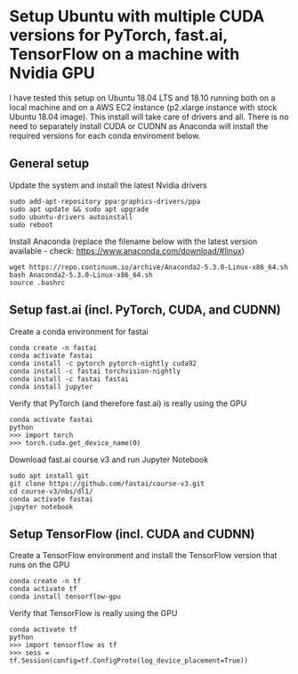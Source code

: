 # Setup Ubuntu with multiple CUDA versions for PyTorch, fast.ai, TensorFlow on a machine with Nvidia GPU 

I have tested this setup on Ubuntu 18.04 LTS and 18.10 running both on a local machine and on a AWS EC2 instance (p2.xlarge instance with stock Ubuntu 18.04 image). This install will take care of drivers and all. There is no need to separately install CUDA or CUDNN as Anaconda will install the required versions for each conda enviroment below. 

## General setup

Update the system and install the latest Nvidia drivers

```sudo apt install ubuntu-drivers-common
sudo add-apt-repository ppa:graphics-drivers/ppa
sudo apt update && sudo apt upgrade 
sudo ubuntu-drivers autoinstall
sudo reboot
```

Install Anaconda (replace the filename below with the latest version available - check: https://www.anaconda.com/download/#linux)
```
wget https://repo.continuum.io/archive/Anaconda2-5.3.0-Linux-x86_64.sh
bash Anaconda2-5.3.0-Linux-x86_64.sh
source .bashrc
```

## Setup fast.ai (incl. PyTorch, CUDA, and CUDNN)

Create a conda environment for fastai 
``` 
conda create -n fastai
conda activate fastai
conda install -c pytorch pytorch-nightly cuda92
conda install -c fastai torchvision-nightly
conda install -c fastai fastai
conda install jupyter
```

Verify that PyTorch (and therefore fast.ai) is really using the GPU 
```
conda activate fastai
python 
>>> import torch
>>> torch.cuda.get_device_name(0)
``` 
Download fast.ai course v3 and run Jupyter Notebook
```
sudo apt install git
git clone https://github.com/fastai/course-v3.git
cd course-v3/nbs/dl1/
conda activate fastai
jupyter notebook
```


## Setup TensorFlow (incl. CUDA and CUDNN)

Create a TensorFlow environment and install the TensorFlow version that runs on the GPU
```
conda create -n tf
conda activate tf
conda install tensorflow-gpu
```

Verify that TensorFlow is really using the GPU
```
conda activate tf
python
>>> import tensorflow as tf
>>> sess = tf.Session(config=tf.ConfigProto(log_device_placement=True)) 
```
